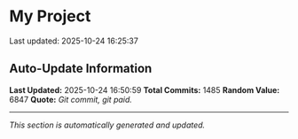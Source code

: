 # My Project


Last updated: 2025-10-24 16:25:37




















































































































































































































































































































































































































































































































































































































































































































































































































































































































































































































































































































































































































































































































































































































































































































































































































































































































































































































































































































































## Auto-Update Information

**Last Updated:** 2025-10-24 16:50:59
**Total Commits:** 1485
**Random Value:** 6847
**Quote:** _Git commit, git paid._

---
_This section is automatically generated and updated._